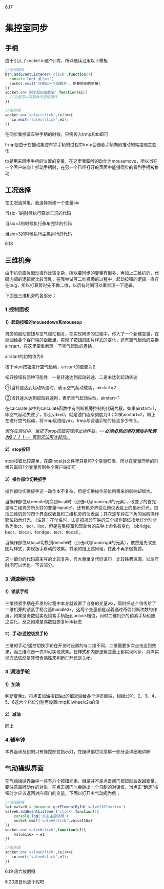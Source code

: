 6.17

# 集控室同步

## 手柄

由于引入了socket.io这个js库，所以继续沿用以下模板

```js
//浏览器端
btn.addEventListener('click',function(){
  console.log('点击××')
  socket.emit('任意起一个函数名'，想要同步的变量)
})
socket.on('刚才起的函数名',function(e1){
  //这里可以写具体的逻辑操作
})

//服务端
socket.on('splecrclick',(e1)=>{
   io.emit('splecrclick',e1);
})
```

在同步集控室车钟手柄的时候，只需传入trmp和tb即可

trmp是由于在推动集控车钟手柄的过程中trmp会随着手柄向前推动的幅度随之变化

tb是用来同步手柄的位置的变量，在这里我监听的动作为mousemove，所以当在一个客户端向上推动手柄时，在另一个已经打开的页面中能够同步的看到手柄被推动





## 工况选择

在工况选择里，我选择新建一个变量sio

当sio=1的时候执行原始工况的代码

当sio=2的时候执行备车完毕的代码

当sio=3的时候执行主机运行的代码



6.18

## 三维机旁

由于机旁应急起动操作比较复杂，所以要同步的变量有很多，再加上二维机旁，代码内部的逻辑就比较混乱，在我尝试写二维机旁的过程中，起动按钮的逻辑一直存在bug，所以打算暂时先不做二维，以后有时间可以重新理一下逻辑。

下面是三维机旁的各部分：

### 1.控制面板

#### 1）起动按钮的mousedown和mouseup

机旁的起动按钮与空气起动相关，在实现同步的过程中，传入了一个新建变量，在返回给各个客户端的函数里，实现了按钮的图片样式的变化，还有空气起动的变量airstart，在这里要重新理一下空气起动的思路：

airstart的初始值为0

按下start按钮进行空气起动，airstart的值变为2

松开按钮有两种可能性：一是转速达到起动转速、二是未达到起动转速

①当转速达到起动转速时，表示空气起动成功，airstart=2

②当转速未达到起动转速时，表示空气起动失败，airstart=1

在calculate.js中的calculate函数中有判断机旁控制的代码片段，如果airstart=1，即空气起动失败了，那么ydx=0，就是油门齿条刻度为0；如果airstart=2，即正在进行空气起动，将lrmp赋值给ydx，lrmp与调油手轮的给油多少有关。

<u>*另外在测试中，当按下stop按钮实现停止操作后，==**必须必须必须将调油手轮调为0！！！**==  否则无法再次起动。*</u>

#### 2）stop按钮

stop按钮比较简单，在原local.js文件里只是将7个变量归零，所以在变量同步的时候只需将7个变量传到各个客户端即可

#### 3）操作部位切换扳手

操作部位切换扳手这一动作本不复杂，但是切换操作部位所带来的影响却很大。

当操作部位从remote切换到local时（点击id为touming3的元素），改变了的首先是与二维机旁所关联的变量lhandle1，还有机旁界面左侧仪表盘上的指示灯光，包括三维机旁的四个界面仪表盘和二维机旁的仪表盘；其次是车钟左下角的当前操作部位指示灯光，（注意：在命名时，山哥把机旁车钟的三个操作部位指示灯分别命名为lbcr、lecr、lloc，但是在集控室和驾驶台的车钟上命名有变化：bbridge、becr、blocal、tbridge、tecr、tlocal）。

当操作部位从local切换到remote时（点击id为touming4的元素），依然是先改变图片样式，实现扳手移动的效果。其余的跟上述同理，在此不再多做赘述。

这一部分的代码原来写的比较复杂，有大量重复代码语句，比较耗费资源，以后有时间可以优化一下该部分。



### 3.调速器切换

#### 1）锁紧手柄

三维锁紧手柄在开发的过程中本身就设置了自身的变量wx，同时把这个值传给了二维机旁的锁紧手柄变量lhandle3x。这两个变量都是起着通过奇偶判断次数的作用，如果是奇数就实现锁紧手柄扳到unlock档位，同时二维机旁的锁紧手柄也随之变化，反之如果是偶数就恢复lock状态

#### 2）手动/遥控切换手轮

三维的手动/遥控切换手轮在开发时设置的与二维不同，二维需要多次点击达到效果，而三维点击一次即可实现效果。在样式和内部逻辑变量上都实现同步，具体实现方法依然是凭借奇偶性来判断打开还是关闭。



### 3.调油手轮

#### 1）加油

判断变量z，将点击加油按钮后z的值返回给各个浏览器端，根据z的1、2、3、4、5、6这六个档位分别再设置lrmp和lwheelx2x的值 

#### 2）减油

同上



### 4.辅车钟

本界面涉及到的只有操控部位指示灯，在操纵部位切换那一部分会详细地讲解







## 气动操纵界面

在气动操纵界面中一共有六个按钮元素，但是并不是点击阀门按钮就会返回变量，要注意监听动作的对象，在点击阀门时会跳出一个自制的对话框，当点击“确定”按钮时才应该返回对应阀门的变量，下面以打开主气动阀为例：

```js
//浏览器端
let valve6 = document.getElementById('valve116Comfirm')
valve6.addEventListener('click',function(){
    console.log('点击主起动阀')
    socket.emit('valve6click',value116x)
})
socket.on('valve6click',function(e1){
    value116x = e1
})

//服务端
socket.on('valve6click',(e1)=>{
   io.emit('valve6click',e1);
})
```





6.19 周六放假呀

6.20周日也放个假吧













